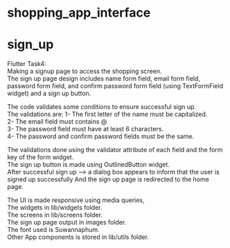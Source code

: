 # shopping_app_interface

# sign_up

Flutter Task4:         
Making a signup page to access the shopping screen.                                    
The sign up page design includes name form field, email form field, password form field, and confirm
password form field (using TextFormField widget) and a sign up button.

The code validates some conditions to ensure successful sign up.       
The validations are: 
1- The first letter of the name must be capitalized.  
2- The email field must contains @   
3- The password field must have at least 6 characters.   
4- The password and confirm password fields must be the same.    

The validations done using the validator attribute of each field and the form key of the form
widget.      
The sign up button is made using OutlinedButton widget.      
After successful sign up --> a dialog box appears to inform that the user is signed up successfully
And the sign up page is redirected to the home page.

The UI is made responsive using media queries,  
The widgets in lib/widgets folder.    
The screens in lib/screens folder.                   
The sign up page output in images folder.           
The font used is Suwannaphum.               
Other App components is stored in lib/utils folder.
